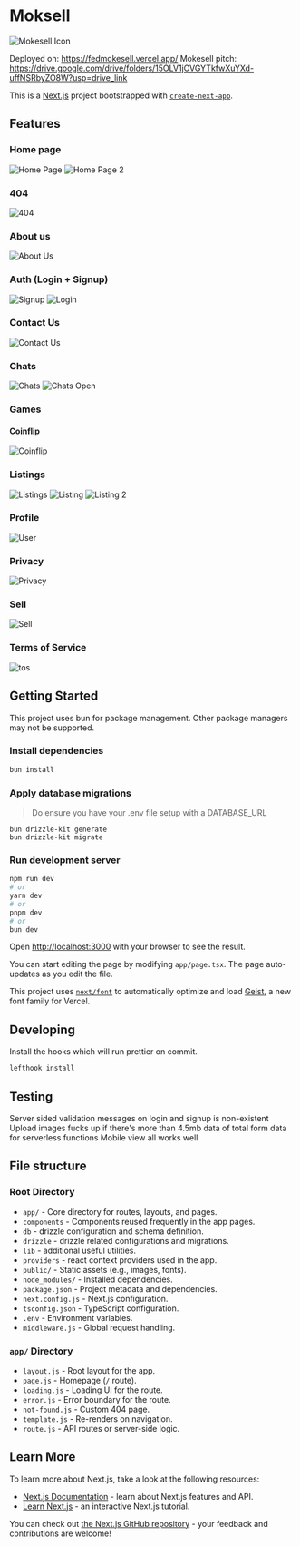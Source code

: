 # Moksell
![Mokesell Icon](public/mokesell.png)

Deployed on: https://fedmokesell.vercel.app/
Mokesell pitch: https://drive.google.com/drive/folders/15OLV1jOVGYTkfwXuYXd-uffNSRbyZO8W?usp=drive_link

This is a [Next.js](https://nextjs.org) project bootstrapped with [`create-next-app`](https://nextjs.org/docs/app/api-reference/cli/create-next-app).

## Features
### Home page
![Home Page](screenshots/Screenshot%202025-02-09%20222514.png)
![Home Page 2](screenshots/Screenshot%202025-02-09%20222702.png)

### 404
![404](screenshots/Screenshot%202025-02-09%20223043.png)

### About us
![About Us](screenshots/Screenshot%202025-02-09%20224238.png)

### Auth (Login + Signup)
![Signup](screenshots/Screenshot%202025-02-09%20222813.png)
![Login](screenshots/Screenshot%202025-02-09%20222950.png)

### Contact Us
![Contact Us](screenshots/Screenshot%202025-02-09%20224436.png)

### Chats
![Chats](screenshots/Screenshot%202025-02-09%20223718.png)
![Chats Open](screenshots/Screenshot%202025-02-09%20223641.png)

### Games
#### Coinflip
![Coinflip](screenshots/Screenshot%202025-02-09%20223848.png)

### Listings
![Listings](screenshots/Screenshot%202025-02-09%20223328.png)
![Listing](screenshots/Screenshot%202025-02-09%20223409.png)
![Listing 2](screenshots/Screenshot%202025-02-09%20223424.png)

### Profile
![User](screenshots/Screenshot%202025-02-09%20223938.png)

### Privacy
![Privacy](screenshots/Screenshot%202025-02-09%20224705.png)

### Sell
![Sell](screenshots/Screenshot%202025-02-09%20224629.png)

### Terms of Service
![tos](screenshots/Screenshot%202025-02-09%20224756.png)

## Getting Started
This project uses bun for package management. Other package managers may not be supported.

### Install dependencies
```bash
bun install
```

### Apply database migrations
> Do ensure you have your .env file setup with a DATABASE_URL
```shell
bun drizzle-kit generate
bun drizzle-kit migrate
```

### Run development server
```bash
npm run dev
# or
yarn dev
# or
pnpm dev
# or
bun dev
```

Open [http://localhost:3000](http://localhost:3000) with your browser to see the result.

You can start editing the page by modifying `app/page.tsx`. The page auto-updates as you edit the file.

This project uses [`next/font`](https://nextjs.org/docs/app/building-your-application/optimizing/fonts) to automatically optimize and load [Geist](https://vercel.com/font), a new font family for Vercel.


## Developing
Install the hooks which will run prettier on commit.
```bash
lefthook install
```

## Testing
Server sided validation messages on login and signup is non-existent
Upload images fucks up if there's more than 4.5mb data of total form data for serverless functions
Mobile view all works well

## File structure
### Root Directory
- `app/` - Core directory for routes, layouts, and pages.
- `components` - Components reused frequently in the app pages.
- `db` - drizzle configuration and schema definition.
- `drizzle` - drizzle related configurations and migrations.
- `lib` - additional useful utilities.
- `providers` - react context providers used in the app.
- `public/` - Static assets (e.g., images, fonts).
- `node_modules/` - Installed dependencies.
- `package.json` - Project metadata and dependencies.
- `next.config.js` - Next.js configuration.
- `tsconfig.json` - TypeScript configuration.
- `.env` - Environment variables.
- `middleware.js` - Global request handling.

### `app/` Directory
- `layout.js` - Root layout for the app.
- `page.js` - Homepage (`/` route).
- `loading.js` - Loading UI for the route.
- `error.js` - Error boundary for the route.
- `not-found.js` - Custom 404 page.
- `template.js` - Re-renders on navigation.
- `route.js` - API routes or server-side logic.

## Learn More

To learn more about Next.js, take a look at the following resources:

- [Next.js Documentation](https://nextjs.org/docs) - learn about Next.js features and API.
- [Learn Next.js](https://nextjs.org/learn) - an interactive Next.js tutorial.

You can check out [the Next.js GitHub repository](https://github.com/vercel/next.js) - your feedback and contributions are welcome!
